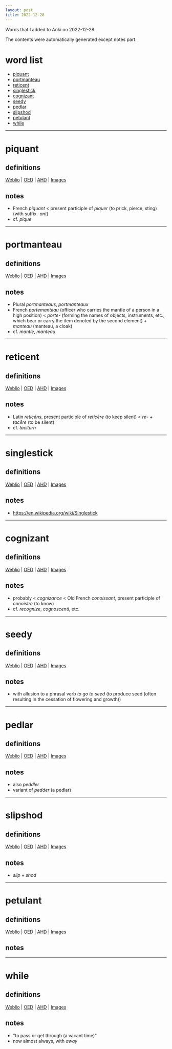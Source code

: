 ```yaml
---
layout: post
title: 2022-12-28
---
```


Words that I added to Anki on 2022-12-28.

The contents were automatically generated except notes part.
# word list
- [piquant](#piquant)
- [portmanteau](#portmanteau)
- [reticent](#reticent)
- [singlestick](#singlestick)
- [cognizant](#cognizant)
- [seedy](#seedy)
- [pedlar](#pedlar)
- [slipshod](#slipshod)
- [petulant](#petulant)
- [while](#while)

---

# piquant
## definitions
[Weblio](https://ejje.weblio.jp/content_find?query=piquant&searchType=exact)
|
[OED](https://www.oed.com/search?q=piquant)
|
[AHD](https://www.ahdictionary.com/word/search.html?q=piquant)
|
[Images](https://www.google.com/search?tbm=isch&q=piquant)

## notes
- French *piquant* &lt; present participle of *piquer* (to prick, pierce, sting) (with suffix *-ant*)
- cf. *pique*

---

# portmanteau
## definitions
[Weblio](https://ejje.weblio.jp/content_find?query=portmanteau&searchType=exact)
|
[OED](https://www.oed.com/search?q=portmanteau)
|
[AHD](https://www.ahdictionary.com/word/search.html?q=portmanteau)
|
[Images](https://www.google.com/search?tbm=isch&q=portmanteau)

## notes
- Plural *portmanteaus*, *portmanteaux*
- French *portemanteau* (officer who carries the mantle of a person in a high position) &lt; *porte-* (forming the names of objects, instruments, etc., which bear or carry the item denoted by the second element) + *manteau* (manteau, a cloak)
- cf. *mantle*, *manteau*

---

# reticent
## definitions
[Weblio](https://ejje.weblio.jp/content_find?query=reticent&searchType=exact)
|
[OED](https://www.oed.com/search?q=reticent)
|
[AHD](https://www.ahdictionary.com/word/search.html?q=reticent)
|
[Images](https://www.google.com/search?tbm=isch&q=reticent)

## notes
- Latin *reticēns*, present participle of *reticēre* (to keep silent) &lt; *re-* + *tacēre* (to be silent)
- cf. *taciturn*

---

# singlestick
## definitions
[Weblio](https://ejje.weblio.jp/content_find?query=singlestick&searchType=exact)
|
[OED](https://www.oed.com/search?q=singlestick)
|
[AHD](https://www.ahdictionary.com/word/search.html?q=singlestick)
|
[Images](https://www.google.com/search?tbm=isch&q=singlestick)

## notes
- <https://en.wikipedia.org/wiki/Singlestick>

---

# cognizant
## definitions
[Weblio](https://ejje.weblio.jp/content_find?query=cognizant&searchType=exact)
|
[OED](https://www.oed.com/search?q=cognizant)
|
[AHD](https://www.ahdictionary.com/word/search.html?q=cognizant)
|
[Images](https://www.google.com/search?tbm=isch&q=cognizant)

## notes
- probably &lt; *cognizance* &lt; Old French *conoissant*, present participle of *conoistre* (to know)
- cf. *recognize*, *cognoscenti*, etc.

---

# seedy
## definitions
[Weblio](https://ejje.weblio.jp/content_find?query=seedy&searchType=exact)
|
[OED](https://www.oed.com/search?q=seedy)
|
[AHD](https://www.ahdictionary.com/word/search.html?q=seedy)
|
[Images](https://www.google.com/search?tbm=isch&q=seedy)

## notes
- with allusion to a phrasal verb *to go to seed* (to produce seed (often resulting in the cessation of flowering and growth))

---

# pedlar
## definitions
[Weblio](https://ejje.weblio.jp/content_find?query=pedlar&searchType=exact)
|
[OED](https://www.oed.com/search?q=pedlar)
|
[AHD](https://www.ahdictionary.com/word/search.html?q=pedlar)
|
[Images](https://www.google.com/search?tbm=isch&q=pedlar)

## notes
- also *peddler*
- variant of *pedder* (a pedlar)

---

# slipshod
## definitions
[Weblio](https://ejje.weblio.jp/content_find?query=slipshod&searchType=exact)
|
[OED](https://www.oed.com/search?q=slipshod)
|
[AHD](https://www.ahdictionary.com/word/search.html?q=slipshod)
|
[Images](https://www.google.com/search?tbm=isch&q=slipshod)

## notes
- *slip* + *shod*

---

# petulant
## definitions
[Weblio](https://ejje.weblio.jp/content_find?query=petulant&searchType=exact)
|
[OED](https://www.oed.com/search?q=petulant)
|
[AHD](https://www.ahdictionary.com/word/search.html?q=petulant)
|
[Images](https://www.google.com/search?tbm=isch&q=petulant)

## notes

---

# while
## definitions
[Weblio](https://ejje.weblio.jp/content_find?query=while&searchType=exact)
|
[OED](https://www.oed.com/search?q=while)
|
[AHD](https://www.ahdictionary.com/word/search.html?q=while)
|
[Images](https://www.google.com/search?tbm=isch&q=while)

## notes
- "to pass or get through (a vacant time)"
- now almost always, with *away*

